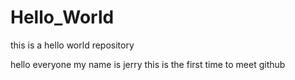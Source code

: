 # Hello_World
this is a hello world repository


hello everyone
my name is jerry
this is the first time to meet github
